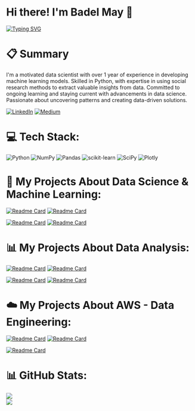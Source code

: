 # Hi there! I'm Badel May 👋

[![Typing SVG](https://readme-typing-svg.demolab.com?font=Fira+Code&size=35&duration=3500&pause=600&color=37FD12&width=780&height=80&lines=Greetings%2C+fellow+code+wrangler!+;May+your+syntax+always+be+error-free%2C;and+your+bugs+be+extinct.;Happy+coding+%3AD)](https://git.io/typing-svg)

# 📋 Summary
I'm a motivated data scientist with over 1 year of experience in developing machine learning models. Skilled in Python, with expertise in using social research methods to extract valuable insights from data. Committed to ongoing learning and staying current with advancements in data science. Passionate about uncovering patterns and creating data-driven solutions.

[![LinkedIn](https://img.shields.io/badge/LinkedIn-%230077B5.svg?logo=linkedin&logoColor=white)](https://linkedin.com/in/badel-may) [![Medium](https://img.shields.io/badge/Medium-12100E?logo=medium&logoColor=white)](https://medium.com/@badelmay)

# 💻 Tech Stack:
![Python](https://img.shields.io/badge/python-3670A0?style=for-the-badge&logo=python&logoColor=ffdd54) ![NumPy](https://img.shields.io/badge/numpy-%23013243.svg?style=for-the-badge&logo=numpy&logoColor=white) ![Pandas](https://img.shields.io/badge/pandas-%23150458.svg?style=for-the-badge&logo=pandas&logoColor=white) ![scikit-learn](https://img.shields.io/badge/scikit--learn-%23F7931E.svg?style=for-the-badge&logo=scikit-learn&logoColor=white) ![SciPy](https://img.shields.io/badge/SciPy-%230C55A5.svg?style=for-the-badge&logo=scipy&logoColor=white) ![Plotly](https://img.shields.io/badge/Plotly-%233F4F75.svg?style=for-the-badge&logo=plotly&logoColor=white)

# 🤖 My Projects About Data Science & Machine Learning:
[![Readme Card](https://github-readme-stats.vercel.app/api/pin/?username=badelmay&repo=rent_prediction)](https://github.com/badelmay/rent_prediction) [![Readme Card](https://github-readme-stats.vercel.app/api/pin/?username=badelmay&repo=Baseball-Salary-Prediction)](https://github.com/badelmay/Baseball-Salary-Prediction)

[![Readme Card](https://github-readme-stats.vercel.app/api/pin/?username=badelmay&repo=Telco-Churn-Rate-Prediction)](https://github.com/badelmay/Telco-Churn-Rate-Prediction) [![Readme Card](https://github-readme-stats.vercel.app/api/pin/?username=badelmay&repo=diabetes_feature_engineering)](https://github.com/badelmay/diabetes_feature_engineering)

# 📊 My Projects About Data Analysis:
[![Readme Card](https://github-readme-stats.vercel.app/api/pin/?username=badelmay&repo=merchant-analysis)](https://github.com/badelmay/merchant-analysis) [![Readme Card](https://github-readme-stats.vercel.app/api/pin/?username=badelmay&repo=RULE-BASED-CUSTOMER-SEGMENTATION-PRACTICE)](https://github.com/badelmay/RULE-BASED-CUSTOMER-SEGMENTATION-PRACTICE)

[![Readme Card](https://github-readme-stats.vercel.app/api/pin/?username=badelmay&repo=RFM-Analysis-Practice-Online-retail-II-)](https://github.com/badelmay/RFM-Analysis-Practice-Online-retail-II-) [![Readme Card](https://github-readme-stats.vercel.app/api/pin/?username=badelmay&repo=Rottentomatoes-analysis)](https://github.com/badelmay/Rottentomatoes-analysis)

# ☁️ My Projects About AWS - Data Engineering:
[![Readme Card](https://github-readme-stats.vercel.app/api/pin/?username=badelmay&repo=AWS_Ingestion)](https://github.com/badelmay/AWS_Ingestion) [![Readme Card](https://github-readme-stats.vercel.app/api/pin/?username=badelmay&repo=AWS_Storage)](https://github.com/badelmay/AWS_Storage)

[![Readme Card](https://github-readme-stats.vercel.app/api/pin/?username=badelmay&repo=AWS_Basics)](https://github.com/badelmay/AWS_Basics)


# 📊 GitHub Stats:
![](https://github-readme-stats.vercel.app/api/top-langs/?username=badelmay&theme=dark&hide_border=false&include_all_commits=false&count_private=false&layout=compact) <br>
![](https://github-readme-streak-stats.herokuapp.com/?user=badelmay&theme=dark&hide_border=false)
